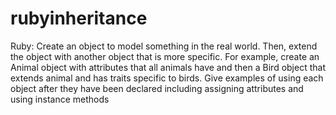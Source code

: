 rubyinheritance
===============

Ruby: Create an object to model something in the real world. Then, extend the object with another object that is more specific. For example, create an Animal object with attributes that all animals have and then a Bird object that extends animal and has traits specific to birds. Give examples of using each object after they have been declared including assigning attributes and using instance methods
